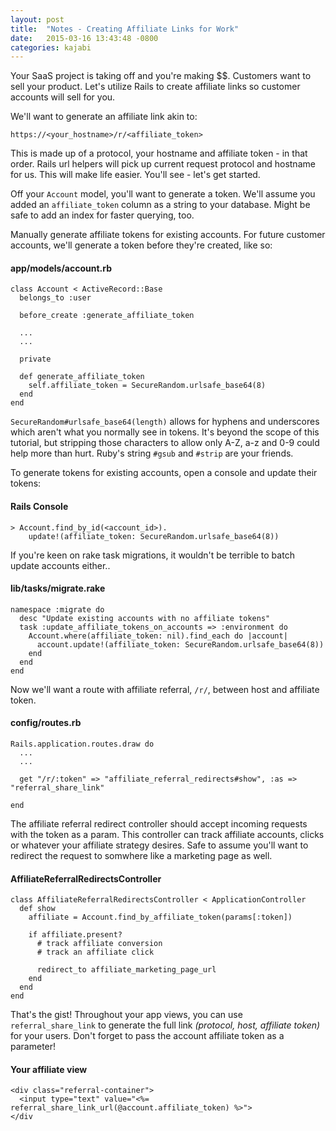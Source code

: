 ```yaml
---
layout: post
title:  "Notes - Creating Affiliate Links for Work"
date:   2015-03-16 13:43:48 -0800
categories: kajabi
---
```


Your SaaS project is taking off and you're making $$. Customers want to sell your product. Let's utilize Rails to create affiliate links so customer accounts will sell for you.

We'll want to generate an affiliate link akin to:

`https://<your_hostname>/r/<affiliate_token>`

This is made up of a protocol, your hostname and affiliate token - in that order. Rails url helpers will pick up current request protocol and hostname for us. This will make life easier. You'll see - let's get started.

Off your `Account` model, you'll want to generate a token. We'll assume you added an `affiliate_token` column as a string to your database. Might be safe to add an index for faster querying, too.

Manually generate affiliate tokens for existing accounts. For future customer accounts, we'll generate a token before they're created, like so:

#### app/models/account.rb
```
class Account < ActiveRecord::Base
  belongs_to :user
  
  before_create :generate_affiliate_token

  ...
  ...

  private
  
  def generate_affiliate_token
    self.affiliate_token = SecureRandom.urlsafe_base64(8)
  end
end
```

`SecureRandom#urlsafe_base64(length)` allows for hyphens and underscores which aren't what you normally see in tokens. It's beyond the scope of this tutorial, but stripping those characters to allow only A-Z, a-z and 0-9 could help more than hurt. Ruby's string `#gsub` and `#strip` are your friends.

To generate tokens for existing accounts, open a console and update their tokens:

#### Rails Console
```
> Account.find_by_id(<account_id>).
    update!(affiliate_token: SecureRandom.urlsafe_base64(8))
```

If you're keen on rake task migrations, it wouldn't be terrible to batch update accounts either..

#### lib/tasks/migrate.rake
```
namespace :migrate do
  desc "Update existing accounts with no affiliate tokens"
  task :update_affiliate_tokens_on_accounts => :environment do
    Account.where(affiliate_token: nil).find_each do |account|
      account.update!(affiliate_token: SecureRandom.urlsafe_base64(8))
    end
  end
end
```

Now we'll want a route with affiliate referral, `/r/`, between host and affiliate token.

#### config/routes.rb
```
Rails.application.routes.draw do
  ...
  ...

  get "/r/:token" => "affiliate_referral_redirects#show", :as => "referral_share_link"

end
```

The affiliate referral redirect controller should accept incoming requests with the token as a param. This controller can track affiliate accounts, clicks or whatever your affiliate strategy desires. Safe to assume you'll want to redirect the request to somwhere like a marketing page as well.

#### AffiliateReferralRedirectsController
```
class AffiliateReferralRedirectsController < ApplicationController
  def show
    affiliate = Account.find_by_affiliate_token(params[:token])

    if affiliate.present?
      # track affiliate conversion
      # track an affiliate click

      redirect_to affiliate_marketing_page_url
    end
  end
end
```

That's the gist! Throughout your app views, you can use `referral_share_link` to generate the full link _(protocol, host, affiliate token)_ for your users. Don't forget to pass the account affiliate token as a parameter!

#### Your affiliate view
```
<div class="referral-container">
  <input type="text" value="<%= referral_share_link_url(@account.affiliate_token) %>">
</div
```
